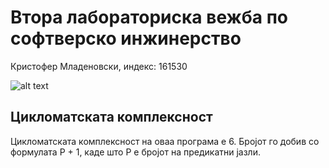 # Втора лабораториска вежба по софтверско инжинерство
Кристофер Младеновски, индекс: 161530

![alt text](https://i.imgur.com/1Et7vSN.png)


## Цикломатската комплексност
Цикломатската комплексност на оваа програма е 6. Бројот го добив со формулата P + 1, каде што P е бројот на предикатни јазли.
